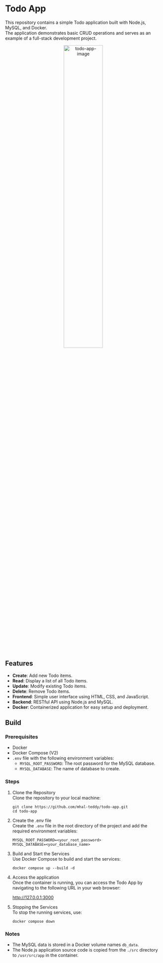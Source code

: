 # Todo App
This repository contains a simple Todo application built with Node.js, MySQL, and Docker.   
The application demonstrates basic CRUD operations and serves as an example of a full-stack development project.

<p align="center">
  <img "https://github.com/mhal-teddy/todo-app/blob/main/images/todolist.png" alt="todo-app-image" width="50%" height="50%">
</p>


## Features

- **Create**: Add new Todo items.
- **Read**: Display a list of all Todo items.
- **Update**: Modify existing Todo items.
- **Delete**: Remove Todo items.
- **Frontend**: Simple user interface using HTML, CSS, and JavaScript.
- **Backend**: RESTful API using Node.js and MySQL.
- **Docker**: Containerized application for easy setup and deployment.

## Build
### Prerequisites
- Docker
- Docker Compose (V2)
- `.env` file with the following environment variables:
  - `MYSQL_ROOT_PASSWORD`: The root password for the MySQL database.
  - `MYSQL_DATABASE`: The name of database to create.

### Steps
1. Clone the Repository  
Clone the repository to your local machine:
    ```git
    git clone https://github.com/mhal-teddy/todo-app.git
    cd todo-app
    ```
2. Create the .env file  
    Create the `.env` file in the root directory of the project and add the required environment variables:
    ```
    MYSQL_ROOT_PASSWORD=<your_root_password>
    MYSQL_DATABASE=<your_database_name>
    ```
3. Build and Start the Services  
    Use Docker Compose to build and start the services:
    ```docker
    docker compose up --build -d
    ```
4. Access the application  
    Once the container is running, you can access the Todo App by navigating to the following URL in your web browser:

    http://127.0.0.1:3000

5. Stopping the Services  
    To stop the running services, use:
    ```docker
    docker compose down
    ```

### Notes
- The MySQL data is stored in a Docker volume names `db_data`.
- The Node.js application source code is copied from the `./src` directory to `/usr/src/app` in the container.